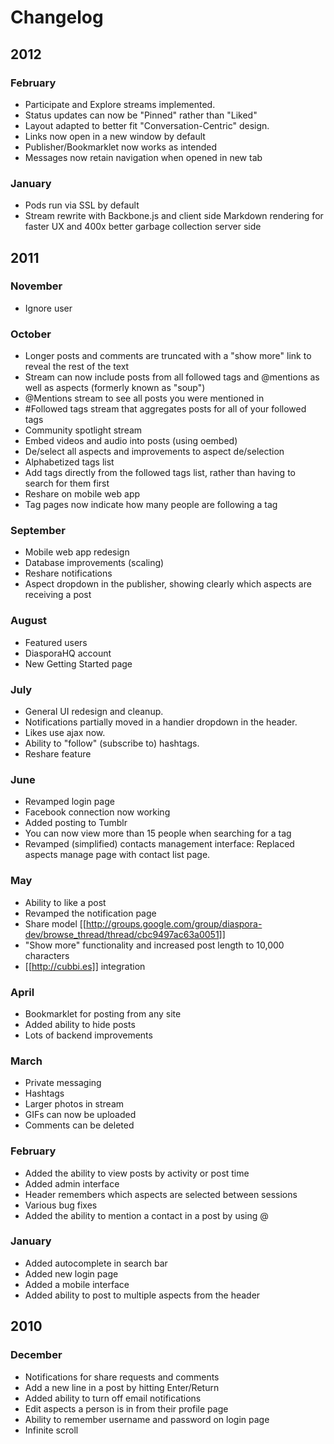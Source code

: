 # Changelog

## 2012

### February
* Participate and Explore streams implemented.
* Status updates can now be "Pinned" rather than "Liked"
* Layout adapted to better fit "Conversation-Centric" design.
* Links now open in a new window by default
* Publisher/Bookmarklet now works as intended
* Messages now retain navigation when opened in new tab

### January
* Pods run via SSL by default 
* Stream rewrite with Backbone.js and client side Markdown rendering for faster UX and 400x better garbage collection server side

## 2011

### November
* Ignore user

### October
* Longer posts and comments are truncated with a "show more" link to reveal the rest of the text
* Stream can now include posts from all followed tags and @mentions as well as aspects (formerly known as "soup")
* @Mentions stream to see all posts you were mentioned in
* #Followed tags stream that aggregates posts for all of your followed tags
* Community spotlight stream
* Embed videos and audio into posts (using oembed)
* De/select all aspects and improvements to aspect de/selection
* Alphabetized tags list
* Add tags directly from the followed tags list, rather than having to search for them first
* Reshare on mobile web app
* Tag pages now indicate how many people are following a tag

### September
* Mobile web app redesign
* Database improvements (scaling)
* Reshare notifications
* Aspect dropdown in the publisher, showing clearly which aspects are receiving a post

### August

* Featured users
* DiasporaHQ account
* New Getting Started page

### July

* General UI redesign and cleanup.
* Notifications partially moved in a handier dropdown in the header.
* Likes use ajax now.
* Ability to "follow" (subscribe to) hashtags.
* Reshare feature

### June

* Revamped login page
* Facebook connection now working
* Added posting to Tumblr
* You can now view more than 15 people when searching for a tag
* Revamped (simplified) contacts management interface: Replaced aspects manage page with contact list page.

### May

* Ability to like a post
* Revamped the notification page
* Share model [[http://groups.google.com/group/diaspora-dev/browse_thread/thread/cbc9497ac63a0051]]
* "Show more" functionality and increased post length to 10,000 characters
* [[http://cubbi.es]] integration

### April

* Bookmarklet for posting from any site
* Added ability to hide posts
* Lots of backend improvements

### March

* Private messaging
* Hashtags
* Larger photos in stream
* GIFs can now be uploaded
* Comments can be deleted

### February

* Added the ability to view posts by activity or post time
* Added admin interface
* Header remembers which aspects are selected between sessions
* Various bug fixes
* Added the ability to mention a contact in a post by using @ 

### January

* Added autocomplete in search bar
* Added new login page
* Added a mobile interface
* Added ability to post to multiple aspects from the header

## 2010

### December

* Notifications for share requests and comments 
* Add a new line in a post by hitting Enter/Return
* Added ability to turn off email notifications
* Edit aspects a person is in from their profile page
* Ability to remember username and password on login page
* Infinite scroll